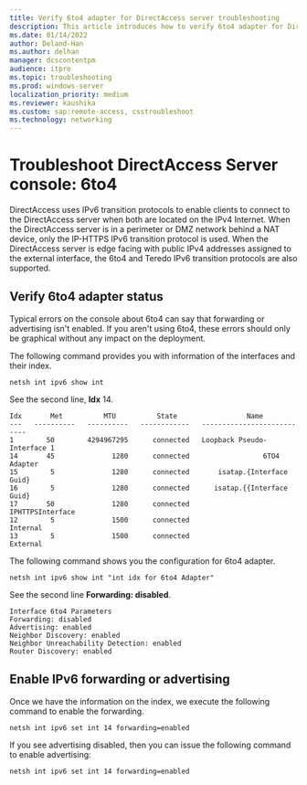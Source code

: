 ```yaml
---
title: Verify 6to4 adapter for DirectAccess server troubleshooting
description: This article introduces how to verify 6to4 adapter for DirectAccess server troubleshooting.
ms.date: 01/14/2022
author: Deland-Han
ms.author: delhan
manager: dcscontentpm
audience: itpro
ms.topic: troubleshooting
ms.prod: windows-server
localization_priority: medium
ms.reviewer: kaushika
ms.custom: sap:remote-access, csstroubleshoot
ms.technology: networking
---
```

# Troubleshoot DirectAccess Server console: 6to4

DirectAccess uses IPv6 transition protocols to enable clients to connect to the DirectAccess server when both are located on the IPv4 Internet. When the DirectAccess server is in a perimeter or DMZ network behind a NAT device, only the IP-HTTPS IPv6 transition protocol is used. When the DirectAccess server is edge facing with public IPv4 addresses assigned to the external interface, the 6to4 and Teredo IPv6 transition protocols are also supported.

## Verify 6to4 adapter status

Typical errors on the console about 6to4 can say that forwarding or advertising isn't enabled. If you aren't using 6to4, these errors should only be graphical without any impact on the deployment.

The following command provides you with information of the interfaces and their index.

```console
netsh int ipv6 show int
```

See the second line, **Idx** 14.

```output
Idx       Met          MTU          State                 Name 
---   ----------   ----------   ------------   --------------------------- 
1        50        4294967295      connected   Loopback Pseudo-Interface 1 
14       45              1280      connected                  6TO4 Adapter 
15        5              1280      connected       isatap.{Interface Guid} 
16        5              1280      connected      isatap.{{Interface Guid}
17       50              1280      connected              IPHTTPSInterface 
12        5              1500      connected                      Internal 
13        5              1500      connected                      External
```

The following command shows you the configuration for 6to4 adapter.

```console
netsh int ipv6 show int "int idx for 6to4 Adapter"
```

See the second line **Forwarding: disabled**.

```output
Interface 6to4 Parameters 
Forwarding: disabled 
Advertising: enabled 
Neighbor Discovery: enabled 
Neighbor Unreachability Detection: enabled 
Router Discovery: enabled
```

## Enable IPv6 forwarding or advertising

Once we have the information on the index, we execute the following command to enable the forwarding.

```console
netsh int ipv6 set int 14 forwarding=enabled 
```

If you see advertising disabled, then you can issue the following command to enable advertising:

```console
netsh int ipv6 set int 14 forwarding=enabled
```
